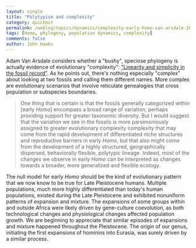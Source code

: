```yaml
---
layout: single 
title: "Polytypism and complexity" 
category: quickbit
permalink: /weblog/topics/dynamics/complexity-early-homo-van-arsdale-2012.html
tags: [Homo, phylogeny, population dynamics, complexity] 
comments: false 
author: John Hawks 
---
```


Adam Van Arsdale considers whether a "bushy", speciose phylogeny is actually evidence of evolutionary "complexity": <a href="https://blogs.wellesley.edu/vanarsdale/2012/05/04/fossils/linearity-and-simplicity-in-the-fossil-record/">"Linearity and simplicity in the fossil record"</a>. As he points out, there's nothing especially "complex" about looking at two fossils and calling them different names. More complex are evolutionary scenarios that involve reticulate genealogies that cross population or subspecies boundaries. 

<blockquote>One thing that is certain is that the fossils generally categorized within [early <em>Homo</em>] encompass a broad range of variation, perhaps providing support for greater taxonomic diversity. But I would suggest that the variation we see in the fossils is more parsimoniously assigned to greater evolutionary complexity  complexity that may come from the rapid development of differentiated niche structures and reproductive barriers in early <em>Homo</em>, but that also might come from the development of a highly structured, geographically dispersed, behaviorally flexible, polytypic lineage. Indeed, most of the changes we observe in early <em>Homo</em> can be interpreted as changes towards a broader, more generalized and flexible ecology.</blockquote>

The null model for early <em>Homo</em> should be the kind of evolutionary pattern that we now know to be true for Late Pleistocene humans. Multiple populations, much more highly differentiated than today's human populations, existed during the Late Pleistocene and exhibited nonuniform patterns of expansion and mixture. The expansions of some groups within and outside Africa were likely driven by gene-culture coevolution, as both technological changes and physiological changes affected population growth. We are beginning to appreciate that similar episodes of expansions and mixture happened throughout the Pleistocene. The origin of our genus, initiating the first expansions of hominins into Eurasia, was surely driven by a similar process. 



